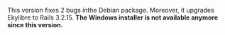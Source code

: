 This version fixes 2 bugs inthe Debian package. Moreover, it upgrades Ekylibre to Rails 3.2.15. 
**The Windows installer is not available anymore since this version.**